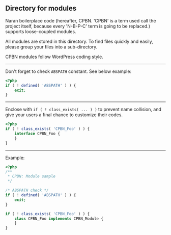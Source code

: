 Directory for modules
---------------------
Naran boilerplace code (hereafter, CPBN. 'CPBN' is a term used call the project
itself, because every 'N-B-P-C' term is going to be replaced.) supports loose-coupled modules.

All modules are stored in this directory.
To find files quickly and easily, please group your files into a sub-directory.

CPBN modules follow WordPress coding style.

---

Don't forget to check `ABSPATH` constant. See below example:
```php
<?php
if ( ! defined( 'ABSPATH' ) ) {
    exit;
}
```

---

Enclose with `if ( ! class_exists( ... ) )` to prevent name collision,
and give your users a final chance to customize their codes.
```php
<?php
if ( ! class_exists( 'CPBN_Foo' ) ) {
    interface CPBN_Foo {
    }
}
```

---

Example:
```php
<?php
/**
 * CPBN: Module sample
 */

/* ABSPATH check */
if ( ! defined( 'ABSPATH' ) ) {
	exit;
}

if ( ! class_exists( 'CPBN_Foo' ) ) {
    class CPBN_Foo implements CPBN_Module {
    }
}
```
